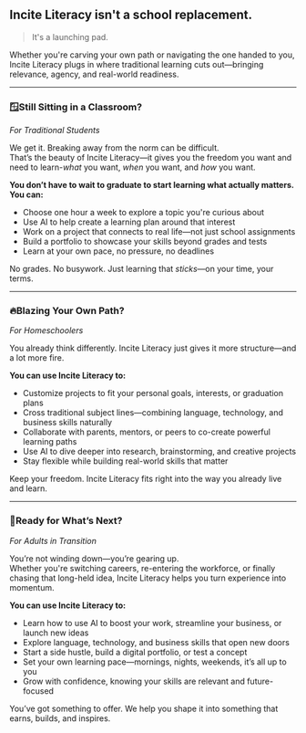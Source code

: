 ## Incite Literacy isn't a school replacement. 
> It's a launching pad.

Whether you're carving your own path or navigating the one handed to you, Incite Literacy plugs in where traditional learning cuts out—bringing relevance, agency, and real-world readiness.
<!-- toc -->

---

### 🪟Still Sitting in a Classroom?   
*For Traditional Students*

We get it. Breaking away from the norm can be difficult.  
That’s the beauty of Incite Literacy—it gives you the freedom you want and need to learn-*what* you want, *when* you want, and *how* you want.

**You don’t have to wait to graduate to start learning what actually matters. You can:**

- Choose one hour a week to explore a topic you're curious about  
- Use AI to help create a learning plan around that interest  
- Work on a project that connects to real life—not just school assignments  
- Build a portfolio to showcase your skills beyond grades and tests  
- Learn at your own pace, no pressure, no deadlines  

No grades. No busywork. Just learning that *sticks*—on your time, your terms.

---

### 🔥Blazing Your Own Path?   
*For Homeschoolers*

You already think differently.
Incite Literacy just gives it more structure—and a lot more fire.

**You can use Incite Literacy to:**

- Customize projects to fit your personal goals, interests, or graduation plans  
- Cross traditional subject lines—combining language, technology, and business skills naturally 
- Collaborate with parents, mentors, or peers to co-create powerful learning paths  
- Use AI to dive deeper into research, brainstorming, and creative projects  
- Stay flexible while building real-world skills that matter

Keep your freedom. Incite Literacy fits right into the way you already live and learn.

---

### 🧭Ready for What’s Next?   
*For Adults in Transition*

You’re not winding down—you’re gearing up.  
Whether you're switching careers, re-entering the workforce, or finally chasing that long-held idea, Incite Literacy helps you turn experience into momentum.

**You can use Incite Literacy to:**

- Learn how to use AI to boost your work, streamline your business, or launch new ideas  
- Explore language, technology, and business skills that open new doors  
- Start a side hustle, build a digital portfolio, or test a concept  
- Set your own learning pace—mornings, nights, weekends, it’s all up to you  
- Grow with confidence, knowing your skills are relevant and future-focused  

You’ve got something to offer. We help you shape it into something that earns, builds, and inspires.
